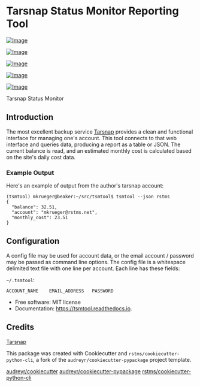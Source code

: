 # Tarsnap Status Monitor Reporting Tool


[![Image](https://img.shields.io/github/license/rstms/tsmtool)](https://raw.githubusercontent.com/rstms/tsmtool/master/LICENSE)

[![Image](https://img.shields.io/pypi/v/tsmtool.svg)](https://pypi.org/project/tsmtool/)

[![Image](https://circleci.com/gh/rstms/tsmtool/tree/master.svg?style=shield)](https://app.circleci.com/pipelines/github/rstms/tsmtool?branch=master&filter=all)

[![Image](https://readthedocs.org/projects/tsmtool/badge/?version=latest)](http://tsmtool.readthedocs.io/)

[![Image](https://pyup.io/repos/github/rstms/tsmtool/shield.svg)](https://pyup.io/account/repos/github/rstms/tsmtool/)

Tarsnap Status Monitor

## Introduction 
The most excellent backup service [Tarsnap](https://www.tarsnap.com) provides a clean
and functional interface for managing one's account.  This tool connects to that web
interface and queries data, producing a report as a table or JSON.  The current balance is
read, and an estimated monthly cost is calculated based on the site's daily cost data.

### Example Output
Here's an example of output from the author's tarsnap account:
```
(tsmtool) mkrueger@beaker:~/src/tsmtool$ tsmtool --json rstms
{
  "balance": 32.51,
  "account": "mkrueger@rstms.net",
  "monthly_cost": 23.51
}
```

## Configuration 
A config file may be used for account data, or the email account / password may be passed as command line options.
The config file is a whitespace delimited text file with one line per account.
Each line has these fields:

`~/.tsmtool`: 
```
ACCOUNT_NAME    EMAIL_ADDRESS   PASSWORD
```

* Free software: MIT license
* Documentation: https://tsmtool.readthedocs.io.



## Credits

[Tarsnap](https://www.tarsnap.com) 

This package was created with Cookiecutter and `rstms/cookiecutter-python-cli`, a fork of the `audreyr/cookiecutter-pypackage` project template.

[audreyr/cookiecutter](https://github.com/audreyr/cookiecutter)
[audreyr/cookiecutter-pypackage](https://github.com/audreyr/cookiecutter-pypackage)
[rstms/cookiecutter-python-cli](https://github.com/rstms/cookiecutter-python-cli)
```
```
